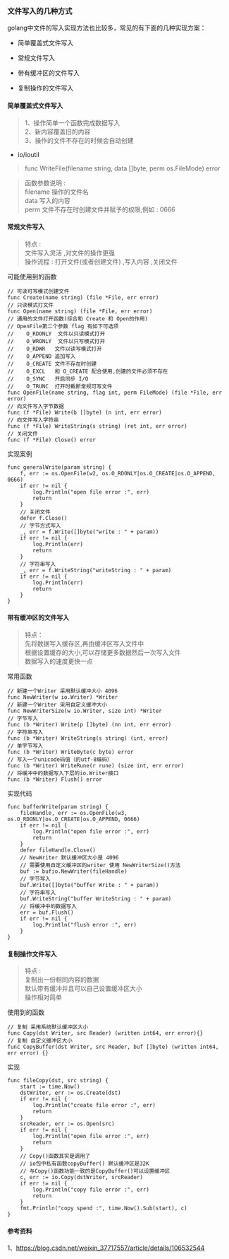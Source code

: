 ### 文件写入的几种方式

golang中文件的写入实现方法也比较多，常见的有下面的几种实现方案：

- 简单覆盖式文件写入

- 常规文件写入

- 带有缓冲区的文件写入

- 复制操作的文件写入

#### 简单覆盖式文件写入

> 1、操作简单一个函数完成数据写入<br/>
> 2、新内容覆盖旧的内容<br/>
> 3、操作的文件不存在的时候会自动创建<br/>

- io/ioutil

> func WriteFile(filename string, data []byte, perm os.FileMode) error

> 函数参数说明 :<br/>
> filename 操作的文件名<br/>
> data 写入的内容<br/>
> perm 文件不存在时创建文件并赋予的权限,例如 : 0666<br/>

#### 常规文件写入

> 特点 :<br/>
> 文件写入灵活 ,对文件的操作更强<br/>
> 操作流程 : 打开文件(或者创建文件) ,写入内容 ,关闭文件</br>

可能使用到的函数

```
// 可读可写模式创建文件
func Create(name string) (file *File, err error)
// 只读模式打文件
func Open(name string) (file *File, err error)
// 通用的文件打开函数(综合和 Create 和 Open的作用)
// OpenFile第二个参数 flag 有如下可选项
//    O_RDONLY  文件以只读模式打开
//	  O_WRONLY  文件以只写模式打开
//	  O_RDWR   文件以读写模式打开
//	  O_APPEND 追加写入
//	  O_CREATE 文件不存在时创建
//	  O_EXCL   和 O_CREATE 配合使用,创建的文件必须不存在
//	  O_SYNC   开启同步 I/O
//	  O_TRUNC  打开时截断常规可写文件
func OpenFile(name string, flag int, perm FileMode) (file *File, err error)
// 向文件写入字节数据
func (f *File) Write(b []byte) (n int, err error)
// 向文件写入字符串
func (f *File) WriteString(s string) (ret int, err error)
// 关闭文件
func (f *File) Close() error
```


实现案例

```
func generalWrite(param string) {
	f, err := os.OpenFile(w2, os.O_RDONLY|os.O_CREATE|os.O_APPEND, 0666)
	if err != nil {
		log.Println("open file error :", err)
		return
	}
	// 关闭文件
	defer f.Close()
	// 字节方式写入
	_, err = f.Write([]byte("write : " + param))
	if err != nil {
		log.Println(err)
		return
	}
	// 字符串写入
	_, err = f.WriteString("writeString : " + param)
	if err != nil {
		log.Println(err)
		return
	}
}
```

#### 带有缓冲区的文件写入

> 特点：<br/>
> 先将数据写入缓存区,再由缓冲区写入文件中<br/>
> 根据设置缓存的大小,可以存储更多数据然后一次写入文件<br/>
> 数据写入的速度更快一点<br/>

常用函数

```
// 新建一个Writer 采用默认缓冲大小 4096
func NewWriter(w io.Writer) *Writer
// 新建一个Writer 采用自定义缓冲大小
func NewWriterSize(w io.Writer, size int) *Writer
// 字节写入
func (b *Writer) Write(p []byte) (nn int, err error)
// 字符串写入
func (b *Writer) WriteString(s string) (int, error)
// 单字节写入
func (b *Writer) WriteByte(c byte) error
// 写入一个unicode码值（的utf-8编码）
func (b *Writer) WriteRune(r rune) (size int, err error)
// 将缓冲中的数据写入下层的io.Writer接口
func (b *Writer) Flush() error
```

实现代码

```
func bufferWrite(param string) {
	fileHandle, err := os.OpenFile(w3, os.O_RDONLY|os.O_CREATE|os.O_APPEND, 0666)
	if err != nil {
		log.Println("open file error :", err)
		return
	}
	defer fileHandle.Close()
	// NewWriter 默认缓冲区大小是 4096
	// 需要使用自定义缓冲区的writer 使用 NewWriterSize()方法
	buf := bufio.NewWriter(fileHandle)
	// 字节写入
	buf.Write([]byte("buffer Write : " + param))
	// 字符串写入
	buf.WriteString("buffer WriteString : " + param)
	// 将缓冲中的数据写入
	err = buf.Flush()
	if err != nil {
		log.Println("flush error :", err)
	}
}
```

#### 复制操作文件写入

> 特点 :<br/>
> 复制出一份相同内容的数据<br/>
> 默认带有缓冲并且可以自己设置缓冲区大小<br/>
> 操作相对简单<br/>

使用到的函数

```
// 复制 采用系统默认缓冲区大小
func Copy(dst Writer, src Reader) (written int64, err error){}
// 复制 自定义缓冲区大小
func CopyBuffer(dst Writer, src Reader, buf []byte) (written int64, err error) {}
```

实现
```
func fileCopy(dst, src string) {
	start := time.Now()
	dstWriter, err := os.Create(dst)
	if err != nil {
		log.Println("create file error :", err)
		return
	}
	srcReader, err := os.Open(src)
	if err != nil {
		log.Println("open file error :", err)
		return
	}
	// Copy()函数其实是调用了
	// io包中私有函数copyBuffer() 默认缓冲区是32K
	// 与Copy()函数功能一致的是CopyBuffer()可以设置缓冲区
	c, err := io.Copy(dstWriter, srcReader)
	if err != nil {
		log.Println("copy file error :", err)
		return
	}
	fmt.Println("copy spend :", time.Now().Sub(start), c)
}
```

#### 参考资料

1、https://blog.csdn.net/weixin_37717557/article/details/106532544